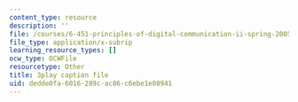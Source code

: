 ```yaml
---
content_type: resource
description: ''
file: /courses/6-451-principles-of-digital-communication-ii-spring-2005/dedde0fa6016289cac86c6ebe1e08941_vXB3QmTg8YQ.srt
file_type: application/x-subrip
learning_resource_types: []
ocw_type: OCWFile
resourcetype: Other
title: 3play caption file
uid: dedde0fa-6016-289c-ac86-c6ebe1e08941
---
```

